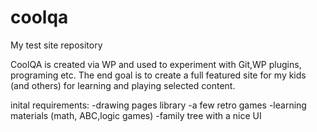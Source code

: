 # coolqa
My test site repository

CoolQA is created via WP and used to experiment with Git,WP plugins, programing etc.
The end goal is to create a full featured site for my kids (and others) for learning and playing selected content.

inital requirements:
-drawing pages library
-a few retro games
-learning materials (math, ABC,logic games)
-family tree with a nice UI 
